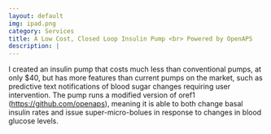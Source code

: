 ```yaml
---
layout: default
img: ipad.png
category: Services
title: A Low Cost, Closed Loop Insulin Pump <br> Powered by OpenAPS
description: |
---
```

  I created an insulin pump that costs much less than conventional pumps, at only $40, but has more features than current pumps on the market, such as predictive text notifications of blood sugar changes requiring user intervention. The pump runs a modified version of oref1 (https://github.com/openaps), meaning it is able to both change basal insulin rates and issue super-micro-bolues in response to changes in blood glucose levels.
